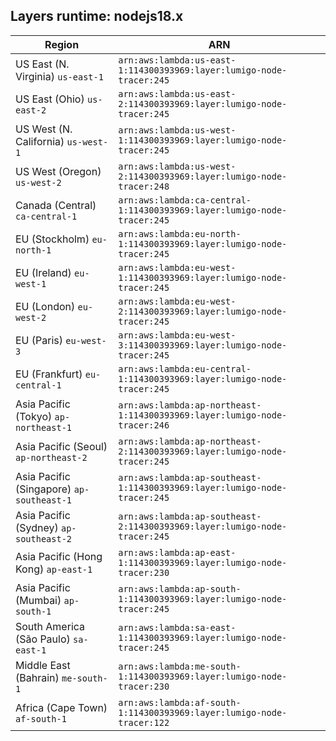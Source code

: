 Layers runtime: nodejs18.x
----
| Region | ARN |
| --- | --- |
|US East (N. Virginia)  `us-east-1`|`arn:aws:lambda:us-east-1:114300393969:layer:lumigo-node-tracer:245`|
|US East (Ohio)  `us-east-2`|`arn:aws:lambda:us-east-2:114300393969:layer:lumigo-node-tracer:245`|
|US West (N. California)  `us-west-1`|`arn:aws:lambda:us-west-1:114300393969:layer:lumigo-node-tracer:245`|
|US West (Oregon)  `us-west-2`|`arn:aws:lambda:us-west-2:114300393969:layer:lumigo-node-tracer:248`|
|Canada (Central)  `ca-central-1`|`arn:aws:lambda:ca-central-1:114300393969:layer:lumigo-node-tracer:245`|
|EU (Stockholm)  `eu-north-1`|`arn:aws:lambda:eu-north-1:114300393969:layer:lumigo-node-tracer:245`|
|EU (Ireland)  `eu-west-1`|`arn:aws:lambda:eu-west-1:114300393969:layer:lumigo-node-tracer:245`|
|EU (London)  `eu-west-2`|`arn:aws:lambda:eu-west-2:114300393969:layer:lumigo-node-tracer:245`|
|EU (Paris)  `eu-west-3`|`arn:aws:lambda:eu-west-3:114300393969:layer:lumigo-node-tracer:245`|
|EU (Frankfurt)  `eu-central-1`|`arn:aws:lambda:eu-central-1:114300393969:layer:lumigo-node-tracer:245`|
|Asia Pacific (Tokyo)  `ap-northeast-1`|`arn:aws:lambda:ap-northeast-1:114300393969:layer:lumigo-node-tracer:246`|
|Asia Pacific (Seoul)  `ap-northeast-2`|`arn:aws:lambda:ap-northeast-2:114300393969:layer:lumigo-node-tracer:245`|
|Asia Pacific (Singapore)  `ap-southeast-1`|`arn:aws:lambda:ap-southeast-1:114300393969:layer:lumigo-node-tracer:245`|
|Asia Pacific (Sydney)  `ap-southeast-2`|`arn:aws:lambda:ap-southeast-2:114300393969:layer:lumigo-node-tracer:245`|
|Asia Pacific (Hong Kong)  `ap-east-1`|`arn:aws:lambda:ap-east-1:114300393969:layer:lumigo-node-tracer:230`|
|Asia Pacific (Mumbai)  `ap-south-1`|`arn:aws:lambda:ap-south-1:114300393969:layer:lumigo-node-tracer:245`|
|South America (São Paulo)  `sa-east-1`|`arn:aws:lambda:sa-east-1:114300393969:layer:lumigo-node-tracer:245`|
|Middle East (Bahrain)  `me-south-1`|`arn:aws:lambda:me-south-1:114300393969:layer:lumigo-node-tracer:230`|
|Africa (Cape Town)  `af-south-1`|`arn:aws:lambda:af-south-1:114300393969:layer:lumigo-node-tracer:122`|
